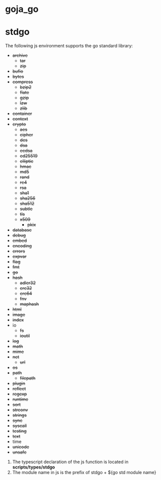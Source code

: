 # goja_go

# stdgo

The following js environment supports the go standard library:

* ~~archive~~
   * ~~tar~~
   * ~~zip~~
* ~~bufio~~
* ~~bytes~~
* ~~compress~~
   * ~~bzip2~~
   * ~~flate~~
   * ~~gzip~~
   * ~~lzw~~
   * ~~zlib~~
* ~~container~~
* ~~context~~
* ~~crypto~~
   * ~~aes~~
   * ~~cipher~~
   * ~~des~~
   * ~~dsa~~
   * ~~ecdsa~~
   * ~~ed25519~~
   * ~~elliptic~~
   * ~~hmac~~
   * ~~md5~~
   * ~~rand~~
   * ~~rc4~~
   * ~~rsa~~
   * ~~sha1~~
   * ~~sha256~~
   * ~~sha512~~
   * ~~subtle~~
   * ~~tls~~
   * ~~x509~~
      * ~~pkix~~
* ~~database~~
* ~~debug~~
* ~~embed~~
* ~~encoding~~
* ~~errors~~
* ~~expvar~~
* ~~flag~~
* ~~fmt~~
* ~~go~~
* ~~hash~~
   * ~~adler32~~
   * ~~crc32~~
   * ~~crc64~~
   * ~~fnv~~
   * ~~maphash~~
* ~~html~~
* ~~image~~
* ~~index~~
* io
   * ~~fs~~
   * ~~ioutil~~
* ~~log~~
* ~~math~~
* ~~mime~~
* ~~net~~
   * ~~url~~
* ~~os~~
* ~~path~~
   * ~~filepath~~
* ~~plugin~~
* ~~reflect~~
* ~~regexp~~
* ~~runtime~~
* ~~sort~~
* ~~strconv~~
* ~~strings~~
* ~~sync~~
* ~~syscall~~
* ~~testing~~
* ~~text~~
* time
* ~~unicode~~
* ~~unsafe~~

1. The typescript declaration of the js function is located in **scripts/types/stdgo**
2. The module name in js is the prefix of stdgo + ${go std module name}